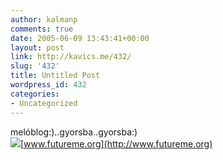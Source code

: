 ```yaml
---
author: kalmanp
comments: true
date: 2005-06-09 13:43:41+00:00
layout: post
link: http://kavics.me/432/
slug: '432'
title: Untitled Post
wordpress_id: 432
categories:
- Uncategorized
---
```


melóblog:)..gyorsba..gyorsba:)  
![](http://kavics.freeblog.hu/Files/future.jpg)[www.futureme.org](http://www.futureme.org)  

